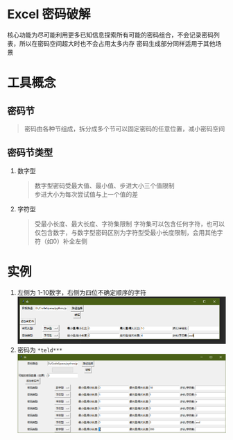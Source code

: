 # Excel 密码破解
核心功能为尽可能利用更多已知信息探索所有可能的密码组合，不会记录密码列表，所以在密码空间超大时也不会占用太多内存
密码生成部分同样适用于其他场景

# 工具概念
## 密码节
> 密码由各种节组成，拆分成多个节可以固定密码的任意位置，减小密码空间
## 密码节类型
1. 数字型
   > 数字型密码受最大值、最小值、步进大小三个值限制  
   > 步进大小为每次尝试值与上一个值的差
2. 字符型
   > 受最小长度、最大长度、字符集限制
   > 字符集可以包含任何字符，也可以仅包含数字，与数字型密码区别为字符型受最小长度限制，会用其他字符（如0）补全左侧
   > 

# 实例
1. 左侧为 1-10数字，右侧为四位不确定顺序的字符
![img.png](img.png)
2. 密码为 `*teld***` 
![img_1.png](img_1.png)